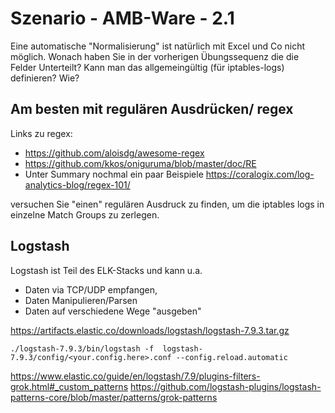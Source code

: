 # Szenario - AMB-Ware - 2.1
Eine automatische "Normalisierung" ist natürlich mit Excel und Co nicht möglich.
Wonach haben Sie in der vorherigen Übungssequenz die die Felder Unterteilt?
Kann man das allgemeingültig (für iptables-logs) definieren?
Wie?

## Am besten mit regulären Ausdrücken/ regex 

Links zu regex:

* https://github.com/aloisdg/awesome-regex
* https://github.com/kkos/oniguruma/blob/master/doc/RE
* Unter Summary nochmal ein paar Beispiele https://coralogix.com/log-analytics-blog/regex-101/

versuchen Sie "einen" regulären Ausdruck zu finden, um die iptables logs in einzelne Match Groups zu zerlegen. 

## Logstash 
Logstash ist Teil des ELK-Stacks und kann u.a. 
* Daten via TCP/UDP empfangen, 
* Daten Manipulieren/Parsen
* Daten auf verschiedene Wege "ausgeben"


https://artifacts.elastic.co/downloads/logstash/logstash-7.9.3.tar.gz

``` 
./logstash-7.9.3/bin/logstash -f  logstash-7.9.3/config/<your.config.here>.conf --config.reload.automatic
```

https://www.elastic.co/guide/en/logstash/7.9/plugins-filters-grok.html#_custom_patterns
https://github.com/logstash-plugins/logstash-patterns-core/blob/master/patterns/grok-patterns

